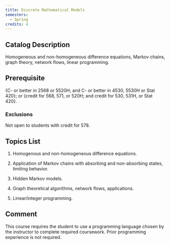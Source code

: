 ```yaml
---
title: Discrete Mathematical Models
semesters:
  - Spring
credits: 4
---
```


## Catalog Description

Homogeneous and non-homogeneous difference equations, Markov chains,
graph theory, network flows, linear programming.

## Prerequisite

{C- or better in 2568 or 5520H; and C- or better in 4530, 5530H or Stat
420}; or {credit for 568, 571, or 520H; and credit for 530, 531H, or
Stat 420}.

### Exclusions

Not open to students with credit for 578.

## Topics List

1.  Homogenous and non-homogeneous difference equations.

2.  Application of Markov chains with absorbing and non-absorbing
    states, limiting behavior.

3.  Hidden Markov models.

4.  Graph theoretical algorithms, network flows, applications.

5.  Linear/integer programming.

## Comment

This course requires the student to use a programming language chosen by
the instructor to complete required coursework. Prior programming
experience is not required.
